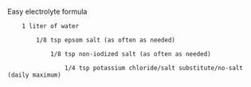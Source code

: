 Easy electrolyte formula

        1 liter of water

            1/8 tsp epsom salt (as often as needed)

                1/8 tsp non-iodized salt (as often as needed)

                    1/4 tsp potassium chloride/salt substitute/no-salt (daily maximum)


